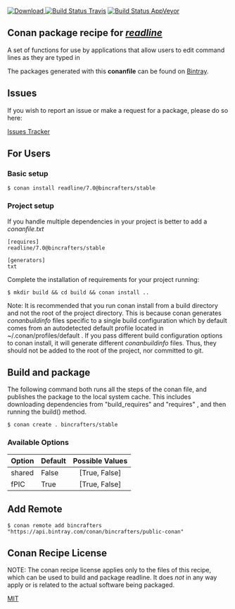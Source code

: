 [![Download](https://api.bintray.com/packages/bincrafters/public-conan/readline%3Abincrafters/images/download.svg) ](https://bintray.com/bincrafters/public-conan/readline%3Abincrafters/_latestVersion)
[![Build Status Travis](https://travis-ci.com/bincrafters/conan-readline.svg?branch=stable%2F7.0)](https://travis-ci.com/bincrafters/conan-readline)
[![Build Status AppVeyor](https://ci.appveyor.com/api/projects/status/github/bincrafters/conan-readline?branch=stable%2F7.0&svg=true)](https://ci.appveyor.com/project/bincrafters/conan-readline)

## Conan package recipe for [*readline*](https://tiswww.case.edu/php/chet/readline/rltop.html)

A set of functions for use by applications that allow users to edit command lines as they are typed in

The packages generated with this **conanfile** can be found on [Bintray](https://bintray.com/bincrafters/public-conan/readline%3Abincrafters).


## Issues

If you wish to report an issue or make a request for a package, please do so here:

[Issues Tracker](https://github.com/bincrafters/community/issues)


## For Users

### Basic setup

    $ conan install readline/7.0@bincrafters/stable

### Project setup

If you handle multiple dependencies in your project is better to add a *conanfile.txt*

    [requires]
    readline/7.0@bincrafters/stable

    [generators]
    txt

Complete the installation of requirements for your project running:

    $ mkdir build && cd build && conan install ..

Note: It is recommended that you run conan install from a build directory and not the root of the project directory.  This is because conan generates *conanbuildinfo* files specific to a single build configuration which by default comes from an autodetected default profile located in ~/.conan/profiles/default .  If you pass different build configuration options to conan install, it will generate different *conanbuildinfo* files.  Thus, they should not be added to the root of the project, nor committed to git.


## Build and package

The following command both runs all the steps of the conan file, and publishes the package to the local system cache.  This includes downloading dependencies from "build_requires" and "requires" , and then running the build() method.

    $ conan create . bincrafters/stable


### Available Options
| Option        | Default | Possible Values  |
| ------------- |:----------------- |:------------:|
| shared      | False |  [True, False] |
| fPIC      | True |  [True, False] |


## Add Remote

    $ conan remote add bincrafters "https://api.bintray.com/conan/bincrafters/public-conan"


## Conan Recipe License

NOTE: The conan recipe license applies only to the files of this recipe, which can be used to build and package readline.
It does *not* in any way apply or is related to the actual software being packaged.

[MIT](https://github.com/bincrafters/conan-readline/blob/stable/7.0/LICENSE.md)
